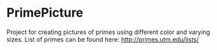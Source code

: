 # PrimePicture
Project for creating pictures of primes using different color and varying sizes.
List of primes can be found here:
http://primes.utm.edu/lists/